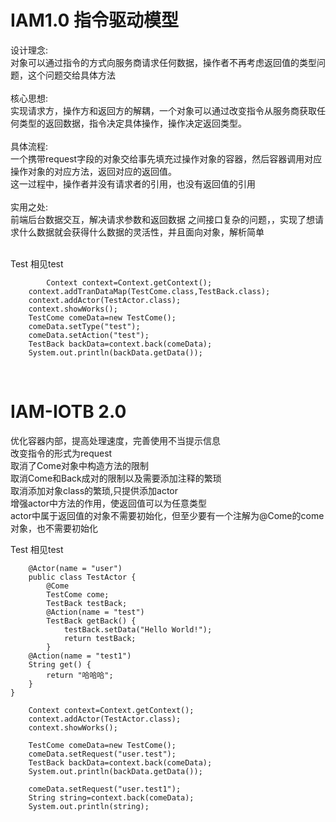 # IAM1.0  指令驱动模型</br>

设计理念:</br> 对象可以通过指令的方式向服务商请求任何数据，操作者不再考虑返回值的类型问题，这个问题交给具体方法</br></br>
核心思想:</br>
     实现请求方，操作方和返回方的解耦，一个对象可以通过改变指令从服务商获取任何类型的返回数据，指令决定具体操作，操作决定返回类型。</br></br>
具体流程:</br>
  一个携带request字段的对象交给事先填充过操作对象的容器，然后容器调用对应操作对象的对应方法，返回对应的返回值。</br>
这一过程中，操作者并没有请求者的引用，也没有返回值的引用</br></br>
实用之处:</br>前端后台数据交互，解决请求参数和返回数据  之间接口复杂的问题，，实现了想请求什么数据就会获得什么数据的灵活性，并且面向对象，解析简单
</br></br>
	
Test 相见test</br>

         	Context context=Context.getContext();
		context.addTranDataMap(TestCome.class,TestBack.class);
		context.addActor(TestActor.class);
		context.showWorks();
		TestCome comeData=new TestCome();
		comeData.setType("test");
		comeData.setAction("test");
		TestBack backData=context.back(comeData);
		System.out.println(backData.getData());
		
		
		
</br>
<h1>IAM-IOTB 2.0</h1>
<p>
	优化容器内部，提高处理速度，完善使用不当提示信息</br>
	改变指令的形式为request</br>
	取消了Come对象中构造方法的限制</br>
	取消Come和Back成对的限制以及需要添加注释的繁琐</br>
	取消添加对象class的繁琐,只提供添加actor</br>
	增强actor中方法的作用，使返回值可以为任意类型</br>
	actor中属于返回值的对象不需要初始化，但至少要有一个注解为@Come的come对象，也不需要初始化
	
</p>
Test 相见test</br>

		@Actor(name = "user")
		public class TestActor {
			@Come
			TestCome come;
			TestBack testBack;
			@Action(name = "test")
			TestBack getBack() {
				testBack.setData("Hello World!");
				return testBack;
			}
		@Action(name = "test1")
		String get() {
			return "哈哈哈";
		}
	}

		Context context=Context.getContext();
		context.addActor(TestActor.class);
		context.showWorks();
		
		TestCome comeData=new TestCome();
		comeData.setRequest("user.test");
		TestBack backData=context.back(comeData);
		System.out.println(backData.getData());
		
		comeData.setRequest("user.test1");
		String string=context.back(comeData);
		System.out.println(string);

